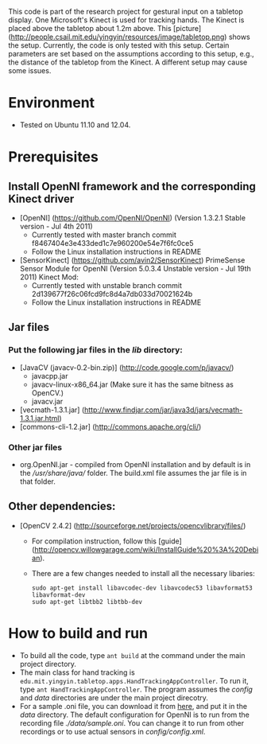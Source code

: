 This code is part of the research project for gestural input on a tabletop display. One Microsoft's Kinect is used for tracking hands. The Kinect is placed above the tabletop about 1.2m above. This [picture] (http://people.csail.mit.edu/yingyin/resources/image/tabletop.png) shows the setup. Currently, the code is only tested with this setup. Certain parameters are set based on the assumptions according to this setup, e.g., the distance of the tabletop from the Kinect. A different setup may cause some issues.

# Environment 
* Tested on Ubuntu 11.10 and 12.04.

# Prerequisites

## Install OpenNI framework and the corresponding Kinect driver
* [OpenNI] (https://github.com/OpenNI/OpenNI) (Version 1.3.2.1 Stable version - Jul 4th 2011)
  * Currently tested with master branch commit f8467404e3e433ded1c7e960200e54e7f6fc0ce5
  * Follow the Linux installation instructions in README
* [SensorKinect] (https://github.com/avin2/SensorKinect) PrimeSense Sensor Module 
  for OpenNI (Version 5.0.3.4 Unstable version - Jul 19th 2011) Kinect Mod:
  * Currently tested with unstable branch commit 2d139677f26c06fcd9fc8d4a7db033d70021624b
  * Follow the Linux installation instructions in README
  
## Jar files
### Put the following jar files in the *lib* directory:
* [JavaCV (javacv-0.2-bin.zip)] (http://code.google.com/p/javacv/) 
  * javacpp.jar  
  * javacv-linux-x86_64.jar (Make sure it has the same bitness as OpenCV.)
  * javacv.jar
* [vecmath-1.3.1.jar] (http://www.findjar.com/jar/java3d/jars/vecmath-1.3.1.jar.html)
* [commons-cli-1.2.jar] (http://commons.apache.org/cli/)

### Other jar files
* org.OpenNI.jar - compiled from OpenNI installation and by default is in the */usr/share/java/* folder. The build.xml file assumes the jar file is in that folder.

## Other dependencies:
* [OpenCV 2.4.2] (http://sourceforge.net/projects/opencvlibrary/files/)
  * For compilation instruction, follow this [guide] (http://opencv.willowgarage.com/wiki/InstallGuide%20%3A%20Debian).
  * There are a few changes needed to install all the necessary libaries:
	 
	  ```
	  sudo apt-get install libavcodec-dev libavcodec53 libavformat53 libavformat-dev
	  sudo apt-get libtbb2 libtbb-dev
	  ```

# How to build and run
* To build all the code, type `ant build` at the command under the main project directory.
* The main class for hand tracking is `edu.mit.yingyin.tabletop.apps.HandTrackingAppController`. To run it, type `ant HandTrackingAppController`. The program assumes the *config* and *data* directories are under the main project direcotry.
* For a sample .oni file, you can download it from [here](http://people.csail.mit.edu/yingyin/resources/share/sample.oni), and put it in the *data* directory. The default configuration for OpenNI is to run from the recording file *./data/sample.oni*. You can change it to run from other recordings or to use actual sensors in *config/config.xml*. 